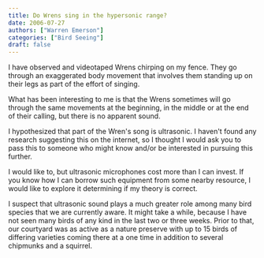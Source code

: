```yaml
---
title: Do Wrens sing in the hypersonic range? 
date: 2006-07-27
authors: ["Warren Emerson"]
categories: ["Bird Seeing"]
draft: false
---
```


I have observed and videotaped Wrens chirping on my fence. They go through an exaggerated body movement that involves them standing up on their legs as part of the effort of singing.

What has been interesting to me is that the Wrens sometimes will go through the same movements at the beginning, in the middle or at the end of their calling, but there is no apparent sound.

I hypothesized that part of the Wren's song is ultrasonic. I haven't found any research suggesting this on the internet, so I thought I would ask you to pass this to someone who might know and/or be interested in pursuing this further.

I would like to, but ultrasonic microphones cost more than I can invest. If you know how I can borrow such equipment from some nearby resource, I would like to explore it determining if my theory is correct.

I suspect that ultrasonic sound plays a much greater role among many bird species that we are currently aware. It might take a while, because I have not seen many birds of any kind in the last two or three weeks. Prior to that, our courtyard was as active as a nature preserve with up to 15 birds of differing varieties coming there at a one time in addition to several chipmunks and a squirrel.